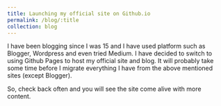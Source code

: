 ```yaml
---
title: Launching my official site on Github.io
permalink: /blog/:title
collection: blog
---
```


I have been blogging since I was 15 and I have used platform such as Blogger, Wordpress and even tried Medium. I have decided to switch to using Github Pages to host my official site and blog. It will probably take some time before I migrate everything I have from the above mentioned sites (except Blogger).

So, check back often and you will see the site come alive with more content.